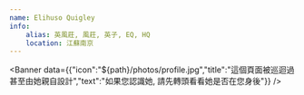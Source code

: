 ```yaml
---
name: Elihuso Quigley
info:
    alias: 英風莊, 風莊, 英子, EQ, HQ
    location: 江蘇南京
---
```


<Banner data={{"icon":"${path}/photos/profile.jpg","title":"這個頁面被巡迴過甚至由她親自設計","text":"如果您認識她, 請先轉頭看看她是否在您身後"}} />